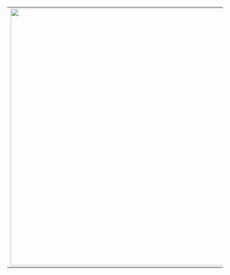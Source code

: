 
<table>
    <tr>
        <td>
            <a href="https://github.com/kydyrmyshov107/convoychat">
                <img height=600 align="center" src="https://github-readme-stats.vercel.app/api/top-langs?username=kydyrmyshov107&layout=donut-vertical&langs_count=20&card_width=320" />
            </a>
        </td>
        <td>
            <picture>
              <source media="(prefers-color-scheme: dark)" srcset="./Skills_Animation_Dark.gif">
              <source media="(prefers-color-scheme: light)" srcset="./Skills_Animation_White.gif">
              <img align="left" alt="GIF description" src="./Skills_Animation_White.gif">
            </picture>
        </td>
    </tr>
</table>
